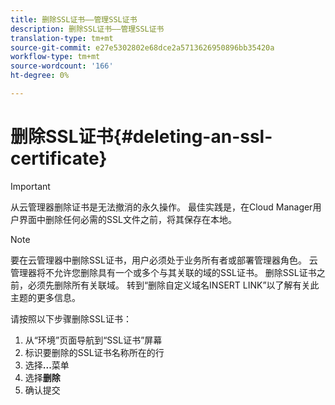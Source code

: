 ```yaml
---
title: 删除SSL证书——管理SSL证书
description: 删除SSL证书——管理SSL证书
translation-type: tm+mt
source-git-commit: e27e5302802e68dce2a5713626950896bb35420a
workflow-type: tm+mt
source-wordcount: '166'
ht-degree: 0%

---
```



# 删除SSL证书{#deleting-an-ssl-certificate}

>[!IMPORTANT]
>从云管理器删除证书是无法撤消的永久操作。 最佳实践是，在Cloud Manager用户界面中删除任何必需的SSL文件之前，将其保存在本地。

>[!NOTE]
>要在云管理器中删除SSL证书，用户必须处于业务所有者或部署管理器角色。 云管理器将不允许您删除具有一个或多个与其关联的域的SSL证书。  删除SSL证书之前，必须先删除所有关联域。 转到“删除自定义域名INSERT LINK”以了解有关此主题的更多信息。

请按照以下步骤删除SSL证书：

1. 从“环境”页面导航到“SSL证书”屏幕
1. 标识要删除的SSL证书名称所在的行
1. 选择&#x200B;**...**&#x200B;菜单
1. 选择&#x200B;**删除**
1. 确认提交
